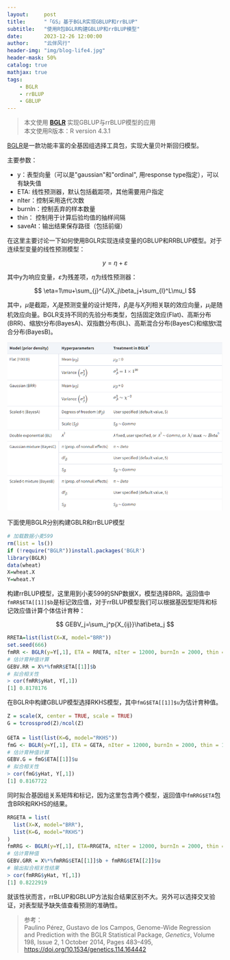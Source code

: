 ```yaml
---
layout:     post
title:      "「GS」基于BGLR实现GBLUP和rrBLUP"
subtitle:   "使用R包BGLR构建GBLUP和rrBLUP模型"
date:       2023-12-26 12:00:00
author:     "云伴风行"
header-img: "img/blog-life4.jpg"
header-mask: 50%
catalog: true
mathjax: true
tags:
    - BGLR
    - rrBLUP
    - GBLUP
---
```


> 本文使用 **[BGLR](https://github.com/gdlc/BGLR-R)** 实现GBLUP与rrBLUP模型的应用  
> 本文使用R版本：R version 4.3.1

[BGLR](https://github.com/gdlc/BGLR-R)是一款功能丰富的全基因组选择工具包，实现大量贝叶斯回归模型。

主要参数：

- y：表型向量（可以是"gaussian"和"ordinal", 用response type指定），可以有缺失值
- ETA: 线性预测器，默认包括截距项，其他需要用户指定
- nIter：控制采用迭代次数
- burnln：控制丢弃的样本数量
- thin： 控制用于计算后验均值的抽样间隔
- saveAt：输出结果保存路径（包括前缀）

在这里主要讨论一下如何使用BGLR实现连续变量的GBLUP和RRBLUP模型。对于连续型变量的线性预测模型：

$$
y=\eta+\varepsilon
$$

其中y为响应变量，$\varepsilon$为残差项，$\eta$为线性预测器：

$$
\eta=1\mu+\sum_{j}^{J}X_j\beta_j+\sum_{l}^L\mu_l
$$

其中，$μ$是截距，$X_j$是预测变量的设计矩阵，$β_j$是与$X_j$列相关联的效应向量，$μ_l$是随机效应向量。BGLR支持不同的先验分布类型，包括固定效应(Flat)、高斯分布(BRR)、缩放t分布(BayesA)、双指数分布(BL)、高斯混合分布(BayesC)和缩放t混合分布(BayesB)。

![BGLR](/img/data/BGLR.png)

下面使用BGLR分别构建GBLR和rrBLUP模型
```R
# 加载数据小麦599
rm(list = ls())
if (!require("BGLR"))install.packages('BGLR')
library(BGLR)
data(wheat)
X=wheat.X
Y=wheat.Y
```
构建rrBLUP模型，这里用到小麦599的SNP数据X，模型选择BRR。返回值中`fmRR$ETA[[1]]$b`是标记效应值，对于rrBLUP模型我们可以根据基因型矩阵和标记效应值计算个体估计育种：

$$
GEBV_j=\sum_j^p{X_{ij}}\hat\beta_j
$$

```R
RRETA=list(list(X=X, model="BRR"))
set.seed(666)
fmRR <- BGLR(y=Y[,1], ETA = RRETA, nIter = 12000, burnIn = 2000, thin = 10, saveAt = "./fmRR_")
# 估计育种值计算
GEBV.RR = X%*%fmRR$ETA[[1]]$b
# 拟合相关性
> cor(fmRR$yHat, Y[,1])
[1] 0.8178176
```
在BGLR中构建GBLUP模型选择RKHS模型，其中`fmG$ETA[[1]]$u`为估计育种值。
```R
Z = scale(X, center = TRUE, scale = TRUE)
G = tcrossprod(Z)/ncol(Z)

GETA = list(list(K=G, model="RKHS"))
fmG <- BGLR(y=Y[,1], ETA = GETA, nIter = 12000, burnIn = 2000, thin = 10, saveAt = "./fmG_")
# 估计育种值计算
GEBV.G = fmG$ETA[[1]]$u
# 拟合相关性
> cor(fmG$yHat, Y[,1])
[1] 0.8167722
```
同时拟合基因组关系矩阵和标记，因为这里包含两个模型，返回值中`fmRRG$ETA`包含BRR和RKHS的结果。
```R
RRGETA = list(
  list(X=X, model="BRR"),
  list(K=G, model="RKHS")
)
fmRRG <- BGLR(y=Y[,1], ETA=RRGETA, nIter = 12000, burnIn = 2000, thin = 10, saveAt = "./fmRRG_")
# 估计育种值
GEBV.GRR = X%*%fmRRG$ETA[[1]]$b + fmRRG$ETA[[2]]$u
# 输出拟合相关性结果
> cor(fmRRG$yHat, Y[,1])
[1] 0.8222919
```
就该性状而言，rrBLUP和GBLUP方法拟合结果区别不大。另外可以选择交叉验证，对表型赋予缺失值查看预测的准确性。

> 参考：  
> Paulino Pérez, Gustavo de los Campos, Genome-Wide Regression and Prediction with the BGLR Statistical Package, *Genetics*, Volume 198, Issue 2, 1 October 2014, Pages 483–495, https://doi.org/10.1534/genetics.114.164442